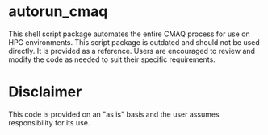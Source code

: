 # autorun_cmaq
This shell script package automates the entire CMAQ process for use on HPC environments. This script package is outdated and should not be used directly. It is provided as a reference. Users are encouraged to review and modify the code as needed to suit their specific requirements.

# Disclaimer
This code is provided on an "as is" basis and the user assumes responsibility for its use.
